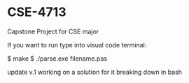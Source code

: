 # CSE-4713
Capstone Project for CSE major

If you want to run type into visual code terminal:

$ make
$ ./parse.exe filename.pas


update v.1 working on a solution for it breaking down in bash
